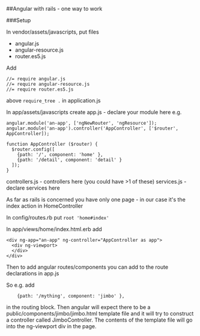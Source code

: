 ##Angular with rails - one way to work

###Setup

In vendor/assets/javascripts, put files
* angular.js
* angular-resource.js
* router.es5.js 

Add 
```
//= require angular.js
//= require angular-resource.js
//= require router.es5.js
```

above ```require_tree .``` in application.js

In app/assets/javascripts create
app.js - declare your module here e.g.
```
angular.module('an-app', ['ngNewRouter', 'ngResource']);
angular.module('an-app').controller('AppController', ['$router', AppController]);

function AppController ($router) {
  $router.config([
    {path: '/', component: 'home' },
    {path: '/detail', component: 'detail' }
  ]);
}
```

controllers.js - controllers here (you could have >1 of these)
services.js - declare services here

As far as rails is concerned you have only one page - in our case it's the index action in HomeController

In config/routes.rb put 
```root 'home#index'```

In app/views/home/index.html.erb add
```
<div ng-app="an-app" ng-controller="AppController as app">
  <div ng-viewport>
  </div>
</div>
```


Then to add angular routes/components you can add to the route declarations in app.js

So e.g. add
```
    {path: '/mything', component: 'jimbo' },
```
in the routing block. Then angular will expect there to be a public/components/jimbo/jimbo.html template file and it will try to construct a controller called JimboController. The contents of the template file will go into the ng-viewport div in the page.


